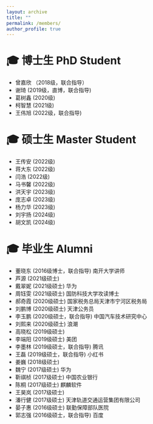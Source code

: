 ```yaml
---
layout: archive
title: ""
permalink: /members/
author_profile: true
---
```


<span class='anchor' id='Doctor'></span>

# 🎓  博士生 PhD Student

- 曾嘉欣 （2018级，联合指导）
- 谢琦 (2019级，直博，联合指导)
- 葛树鑫 (2020级)
- 柯智慧 (2021级)
- 王伟旭 (2022级，联合指导)


<span class='anchor' id='Master'></span>

# 🎓  硕士生 Master Student
- 王传安 (2022级)
- 蒋大东 (2022级)
- 闫浩 (2022级)
- 马书馨 (2022级)
- 洪天宇 (2023级)
- 庞志卓 (2023级)
- 杨力华 (2023级)
- 刘宇扬 (2024级)
- 胡文凯 (2024级)

<span class='anchor' id='Alumni'></span>

# 🎓  毕业生 Alumni
- 董晓东 (2016级博士，联合指导) 南开大学讲师
- 芦源 (2021级硕士) 
- 戴翠妮 (2021级硕士) 华为
- 周钰雯 (2021级硕士) 国防科技大学攻读博士
- 郝奇霞 (2020级硕士) 国家税务总局天津市宁河区税务局
- 刘鹏博 (2020级硕士) 天津公务员
- 李玉鹏 (2020级硕士，联合指导) 中国汽车技术研究中心
- 刘熙来 (2020级硕士) 浪潮
- 高晓松 (2019级硕士) 
- 李端阳 (2019级硕士) 美团
- 李墨林 (2019级硕士，联合指导) 腾讯
- 王磊 (2019级硕士，联合指导) 小红书
- 姜巍 (2018级硕士)
- 魏宁 (2017级硕士) 华为
- 靳祺桢 (2017级硕士) 中国农业银行
- 陈桐 (2017级硕士) 麒麟软件
- 王昊岚 (2017级硕士)
- 潘行健 (2017级硕士) 天津轨道交通运营集团有限公司
- 晏子惠 (2016级硕士) 联勤保障部队医院
- 郭志强 (2016级硕士，联合指导) 百度
